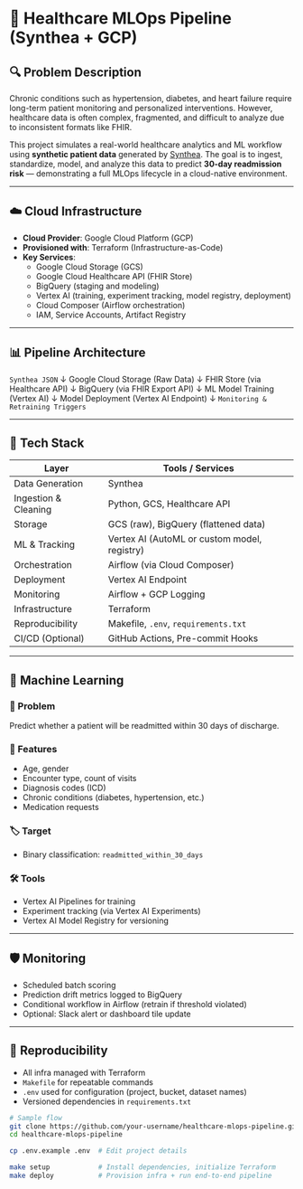 # 🏥 Healthcare MLOps Pipeline (Synthea + GCP)

## 🔍 Problem Description

Chronic conditions such as hypertension, diabetes, and heart failure require long-term patient monitoring and personalized interventions. However, healthcare data is often complex, fragmented, and difficult to analyze due to inconsistent formats like FHIR.

This project simulates a real-world healthcare analytics and ML workflow using **synthetic patient data** generated by [Synthea](https://github.com/synthetichealth/synthea). The goal is to ingest, standardize, model, and analyze this data to predict **30-day readmission risk** — demonstrating a full MLOps lifecycle in a cloud-native environment.

---

## ☁️ Cloud Infrastructure

- **Cloud Provider**: Google Cloud Platform (GCP)
- **Provisioned with**: Terraform (Infrastructure-as-Code)
- **Key Services**:
  - Google Cloud Storage (GCS)
  - Google Cloud Healthcare API (FHIR Store)
  - BigQuery (staging and modeling)
  - Vertex AI (training, experiment tracking, model registry, deployment)
  - Cloud Composer (Airflow orchestration)
  - IAM, Service Accounts, Artifact Registry

---

## 📊 Pipeline Architecture

```Synthea JSON```
   ↓
Google Cloud Storage (Raw Data)
   ↓
FHIR Store (via Healthcare API)
   ↓
BigQuery (via FHIR Export API)
   ↓
ML Model Training (Vertex AI)
   ↓
Model Deployment (Vertex AI Endpoint)
   ↓
```Monitoring & Retraining Triggers```


---

## 🧰 Tech Stack

| Layer                | Tools / Services                              |
|---------------------|------------------------------------------------|
| Data Generation      | Synthea                                       |
| Ingestion & Cleaning | Python, GCS, Healthcare API                   |
| Storage              | GCS (raw), BigQuery (flattened data)          |
| ML & Tracking        | Vertex AI (AutoML or custom model, registry)  |
| Orchestration        | Airflow (via Cloud Composer)                  |
| Deployment           | Vertex AI Endpoint                            |
| Monitoring           | Airflow + GCP Logging                         |
| Infrastructure       | Terraform                                     |
| Reproducibility      | Makefile, `.env`, `requirements.txt`          |
| CI/CD (Optional)     | GitHub Actions, Pre-commit Hooks              |

---

## 🧪 Machine Learning

### 🎯 Problem
Predict whether a patient will be readmitted within 30 days of discharge.

### 🧾 Features
- Age, gender
- Encounter type, count of visits
- Diagnosis codes (ICD)
- Chronic conditions (diabetes, hypertension, etc.)
- Medication requests

### 🏷️ Target
- Binary classification: `readmitted_within_30_days`

### 🛠 Tools
- Vertex AI Pipelines for training
- Experiment tracking (via Vertex AI Experiments)
- Vertex AI Model Registry for versioning

---

## 🛡️ Monitoring

- Scheduled batch scoring
- Prediction drift metrics logged to BigQuery
- Conditional workflow in Airflow (retrain if threshold violated)
- Optional: Slack alert or dashboard tile update

---

## 🔁 Reproducibility

- All infra managed with Terraform
- `Makefile` for repeatable commands
- `.env` used for configuration (project, bucket, dataset names)
- Versioned dependencies in `requirements.txt`

```bash
# Sample flow
git clone https://github.com/your-username/healthcare-mlops-pipeline.git
cd healthcare-mlops-pipeline

cp .env.example .env  # Edit project details

make setup            # Install dependencies, initialize Terraform
make deploy           # Provision infra + run end-to-end pipeline
